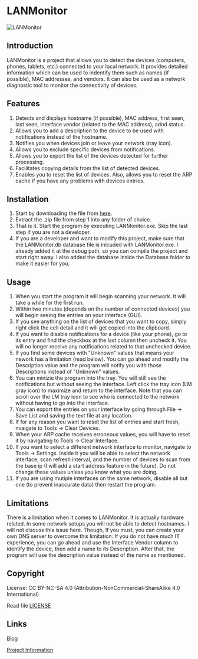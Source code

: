 # LANMonitor

![LANMonitor](http://i.imgur.com/T1pXZg8.png)

## Introduction
LANMonitor is a project that allows you to detect the devices (computers, phones, tablets, etc.) connected to your local network. It provides detailed information which can be used to indentify them such as names (if possible), MAC addresses, and vendors. It can also be used as a network diagnostic tool to monitor the connectivity of devices.

## Features
1. Detects and displays hostname (if possible), MAC address, first seen, last seen, interface vendor (related to the MAC address), adnd status.
2. Allows you to add a description to the device to be used with notifications instead of the hostname.
3. Notifies you when devices join or leave your network (tray icon).
4. Allows you to exclude specific devices from notifications.
5. Allows you to export the list of the devices detected for further processing.
6. Facilitates copying details from the list of detected devices.
7. Enables you to reset the list of devices. Also, allows you to reset the ARP cache if you have any problems with devices entries.

## Installation

1. Start by downloading the file from [here](https://github.com/samehb/LANMonitor/blob/master/Binaries/LANMonitor.zip?raw=true).
2. Extract the .zip file from step 1 into any folder of choice.
3. That is it. Start the program by executing LANMonitor.exe. Skip the last step if you are not a developer.
4. If you are a developer and want to modify this project, make sure that the LANMonitor.db database file is inlcuded with LANMonitor.exe. I already added it at the debug path, so you can compile the project and start right away. I also added the database inside the Database folder to make it easier for you.

## Usage

1. When you start the program it will begin scanning your network. It will take a while for the first run.
2. Within two minutes (depends on the number of connected devices) you will begin seeing the entries on your interface (GUI).
3. If you see anything on the list of devices that you want to copy, simply right click the cell detail and it will get copied into the clipboard.
4. If you want to disable notifications for a device (like your phone), go to its entry and find the checkbox at the last column then uncheck it. You will no longer receive any notifications related to that unchecked device.
5. If you find some devices with "Unknown" values that means your nework has a limitation (read below). You can go ahead and modify the Description value and the program will notify you with those Descriptions instead of "Unknown" values.
5. You can minizie the program into the tray. You will still see the notifications but without seeing the interface. Left click the tray icon (LM gray icon) to maximize and return to the interface. Note that you can scroll over the LM tray icon to see who is connected to the network without having to go into the interface.
6. You can export the entries on your interface by going through File -> Save List and saving the text file at any location.
7. If for any reason you want to reset the list of entries and start fresh, nvaigate to Tools -> Clear Devices.
8. When your ARP cache receives erroneous values, you will have to reset it by navigating to Tools -> Clear Interface.
9. If you want to select a different network interface to monitor, navigate to Tools -> Settings. Inside it you will be able to select the network interface, scan refresh interval, and the number of devices to scan from the base ip (I will add a start address feature in the future). Do not change those values unless you know what you are doing.
10. If you are using mutiple interfaces on the same network, disable all but one (to prevent inaccurate data) then restart the program.

## Limitations
There is a limitation when it comes to LANMonitor. It is actually hardware related. In some network setups you will not be able to detect hostnames. I will not discuss this issue here. Though, If you must, you can create your own DNS server to overcome this limitation. If you do not have much IT experience, you can go ahead and use the Interface Vendor column to identify the device, then add a name to its Description. After that, the program will use the description value instead of the name as mentioned.

## Copyright
License: CC BY-NC-SA 4.0 (Attribution-NonCommercial-ShareAlike 4.0 International)

Read file [LICENSE](LICENSE)

## Links

[Blog](http://sres.tumblr.com)

[Project Information](http://sres.tumblr.com/post/146297641963/lanmonitor-detect-users-on-your-local-network)
